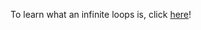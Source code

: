 To learn what an infinite loops is, click [here](https://nathansolomon1678.github.io/programmer-training/general/lessons/funny-joke-about-loops.md)!
